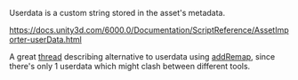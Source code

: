 Userdata is a custom string stored in the asset's metadata.

https://docs.unity3d.com/6000.0/Documentation/ScriptReference/AssetImporter-userData.html

A great [thread](https://discussions.unity.com/t/can-we-get-individualized-userdata-please/919983/2) describing alternative to userdata using [addRemap](https://docs.unity3d.com/6000.0/Documentation/ScriptReference/AssetImporter.AddRemap.html), since there's only 1 userdata which might clash between different tools.
